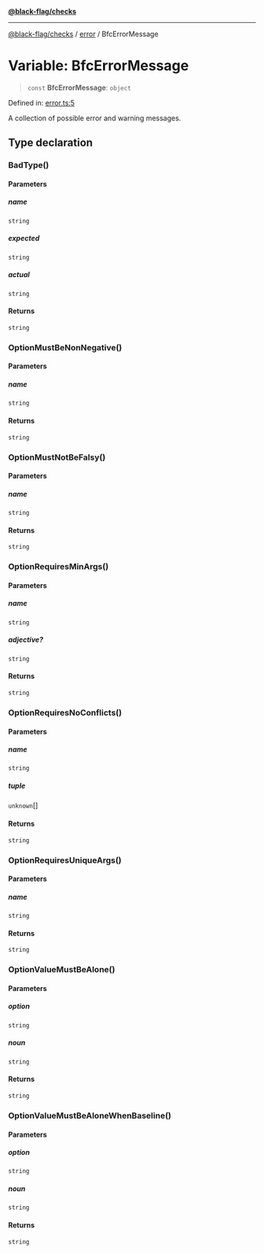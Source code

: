 [**@black-flag/checks**](../../README.md)

***

[@black-flag/checks](../../README.md) / [error](../README.md) / BfcErrorMessage

# Variable: BfcErrorMessage

> `const` **BfcErrorMessage**: `object`

Defined in: [error.ts:5](https://github.com/Xunnamius/black-flag/blob/10cd0ebc0304d033218ec4dffba0c41cb2e85ff6/packages/checks/src/error.ts#L5)

A collection of possible error and warning messages.

## Type declaration

### BadType()

#### Parameters

##### name

`string`

##### expected

`string`

##### actual

`string`

#### Returns

`string`

### OptionMustBeNonNegative()

#### Parameters

##### name

`string`

#### Returns

`string`

### OptionMustNotBeFalsy()

#### Parameters

##### name

`string`

#### Returns

`string`

### OptionRequiresMinArgs()

#### Parameters

##### name

`string`

##### adjective?

`string`

#### Returns

`string`

### OptionRequiresNoConflicts()

#### Parameters

##### name

`string`

##### tuple

`unknown`[]

#### Returns

`string`

### OptionRequiresUniqueArgs()

#### Parameters

##### name

`string`

#### Returns

`string`

### OptionValueMustBeAlone()

#### Parameters

##### option

`string`

##### noun

`string`

#### Returns

`string`

### OptionValueMustBeAloneWhenBaseline()

#### Parameters

##### option

`string`

##### noun

`string`

#### Returns

`string`
